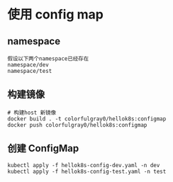 # 使用 config map

## namespace

    假设以下两个namespace已经存在
    namespace/dev
    namespace/test

## 构建镜像

    # 构建host 新镜像
    docker build . -t colorfulgray0/hellok8s:configmap
    docker push colorfulgray0/hellok8s:configmap

## 创建 ConfigMap

    kubectl apply -f hellok8s-config-dev.yaml -n dev
    kubectl apply -f hellok8s-config-test.yaml -n test
